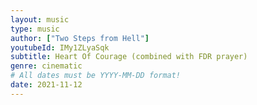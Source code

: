 ```yaml
---
layout: music
type: music
author: ["Two Steps from Hell"]
youtubeId: IMy1ZLyaSqk
subtitle: Heart Of Courage (combined with FDR prayer)
genre: cinematic
# All dates must be YYYY-MM-DD format!
date: 2021-11-12
---
```

